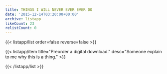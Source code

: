 ```yaml
---
title: THINGS I WILL NEVER EVER EVER DO
date: '2015-12-14T03:20:00+00:00'
archive: listapp
likeCount: 23
relistCount: 0
---
```


{{< listapp/list order=false reverse=false >}}

   {{< listapp/item title="Preorder a digital download."
      desc="Someone explain to me why this is a thing." >}}

{{< /listapp/list >}}
